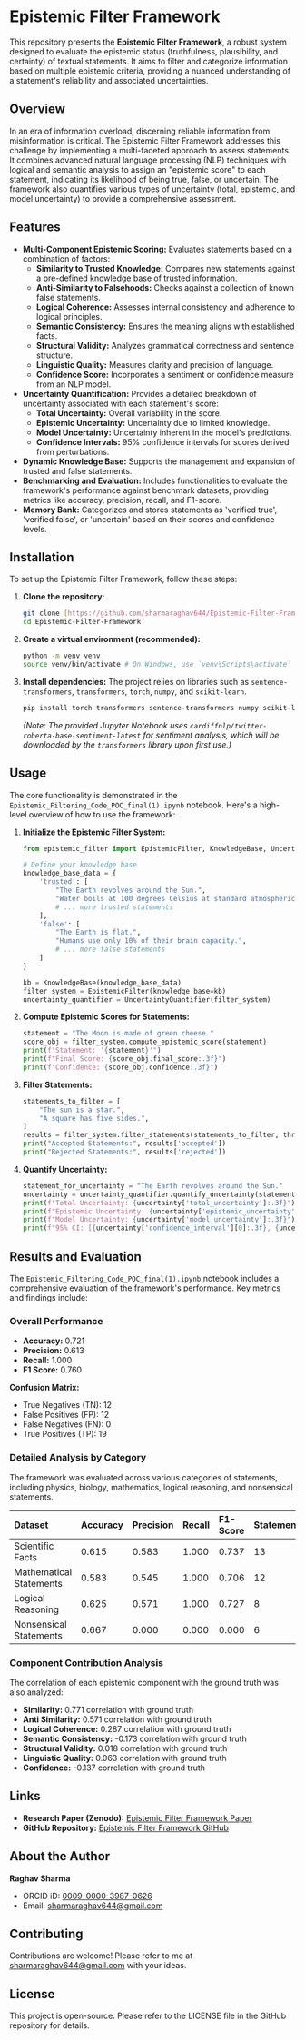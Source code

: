 # Epistemic Filter Framework

This repository presents the **Epistemic Filter Framework**, a robust system designed to evaluate the epistemic status (truthfulness, plausibility, and certainty) of textual statements. It aims to filter and categorize information based on multiple epistemic criteria, providing a nuanced understanding of a statement's reliability and associated uncertainties.

## Overview

In an era of information overload, discerning reliable information from misinformation is critical. The Epistemic Filter Framework addresses this challenge by implementing a multi-faceted approach to assess statements. It combines advanced natural language processing (NLP) techniques with logical and semantic analysis to assign an "epistemic score" to each statement, indicating its likelihood of being true, false, or uncertain. The framework also quantifies various types of uncertainty (total, epistemic, and model uncertainty) to provide a comprehensive assessment.

## Features

* **Multi-Component Epistemic Scoring:** Evaluates statements based on a combination of factors:
    * **Similarity to Trusted Knowledge:** Compares new statements against a pre-defined knowledge base of trusted information.
    * **Anti-Similarity to Falsehoods:** Checks against a collection of known false statements.
    * **Logical Coherence:** Assesses internal consistency and adherence to logical principles.
    * **Semantic Consistency:** Ensures the meaning aligns with established facts.
    * **Structural Validity:** Analyzes grammatical correctness and sentence structure.
    * **Linguistic Quality:** Measures clarity and precision of language.
    * **Confidence Score:** Incorporates a sentiment or confidence measure from an NLP model.
* **Uncertainty Quantification:** Provides a detailed breakdown of uncertainty associated with each statement's score:
    * **Total Uncertainty:** Overall variability in the score.
    * **Epistemic Uncertainty:** Uncertainty due to limited knowledge.
    * **Model Uncertainty:** Uncertainty inherent in the model's predictions.
    * **Confidence Intervals:** 95% confidence intervals for scores derived from perturbations.
* **Dynamic Knowledge Base:** Supports the management and expansion of trusted and false statements.
* **Benchmarking and Evaluation:** Includes functionalities to evaluate the framework's performance against benchmark datasets, providing metrics like accuracy, precision, recall, and F1-score.
* **Memory Bank:** Categorizes and stores statements as 'verified true', 'verified false', or 'uncertain' based on their scores and confidence levels.

## Installation

To set up the Epistemic Filter Framework, follow these steps:

1.  **Clone the repository:**
    ```bash
    git clone [https://github.com/sharmaraghav644/Epistemic-Filter-Framework.git](https://github.com/sharmaraghav644/Epistemic-Filter-Framework.git)
    cd Epistemic-Filter-Framework
    ```
2.  **Create a virtual environment (recommended):**
    ```bash
    python -m venv venv
    source venv/bin/activate # On Windows, use `venv\Scripts\activate`
    ```
3.  **Install dependencies:**
    The project relies on libraries such as `sentence-transformers`, `transformers`, `torch`, `numpy`, and `scikit-learn`.
    ```bash
    pip install torch transformers sentence-transformers numpy scikit-learn
    ```
    *(Note: The provided Jupyter Notebook uses `cardiffnlp/twitter-roberta-base-sentiment-latest` for sentiment analysis, which will be downloaded by the `transformers` library upon first use.)*

## Usage

The core functionality is demonstrated in the `Epistemic_Filtering_Code_POC_final(1).ipynb` notebook. Here's a high-level overview of how to use the framework:

1.  **Initialize the Epistemic Filter System:**
    ```python
    from epistemic_filter import EpistemicFilter, KnowledgeBase, UncertaintyQuantifier
    
    # Define your knowledge base
    knowledge_base_data = {
        'trusted': [
            "The Earth revolves around the Sun.",
            "Water boils at 100 degrees Celsius at standard atmospheric pressure.",
            # ... more trusted statements
        ],
        'false': [
            "The Earth is flat.",
            "Humans use only 10% of their brain capacity.",
            # ... more false statements
        ]
    }
    
    kb = KnowledgeBase(knowledge_base_data)
    filter_system = EpistemicFilter(knowledge_base=kb)
    uncertainty_quantifier = UncertaintyQuantifier(filter_system)
    ```
2.  **Compute Epistemic Scores for Statements:**
    ```python
    statement = "The Moon is made of green cheese."
    score_obj = filter_system.compute_epistemic_score(statement)
    print(f"Statement: '{statement}'")
    print(f"Final Score: {score_obj.final_score:.3f}")
    print(f"Confidence: {score_obj.confidence:.3f}")
    ```
3.  **Filter Statements:**
    ```python
    statements_to_filter = [
        "The sun is a star.",
        "A square has five sides.",
    ]
    results = filter_system.filter_statements(statements_to_filter, threshold=0.5)
    print("Accepted Statements:", results['accepted'])
    print("Rejected Statements:", results['rejected'])
    ```
4.  **Quantify Uncertainty:**
    ```python
    statement_for_uncertainty = "The Earth revolves around the Sun."
    uncertainty = uncertainty_quantifier.quantify_uncertainty(statement_for_uncertainty)
    print(f"Total Uncertainty: {uncertainty['total_uncertainty']:.3f}")
    print(f"Epistemic Uncertainty: {uncertainty['epistemic_uncertainty']:.3f}")
    print(f"Model Uncertainty: {uncertainty['model_uncertainty']:.3f}")
    print(f"95% CI: [{uncertainty['confidence_interval'][0]:.3f}, {uncertainty['confidence_interval'][1]:.3f}]")
    ```

## Results and Evaluation

The `Epistemic_Filtering_Code_POC_final(1).ipynb` notebook includes a comprehensive evaluation of the framework's performance. Key metrics and findings include:

### Overall Performance

* **Accuracy:** 0.721
* **Precision:** 0.613
* **Recall:** 1.000
* **F1 Score:** 0.760

**Confusion Matrix:**
* True Negatives (TN): 12
* False Positives (FP): 12
* False Negatives (FN): 0
* True Positives (TP): 19

### Detailed Analysis by Category

The framework was evaluated across various categories of statements, including physics, biology, mathematics, logical reasoning, and nonsensical statements.

| Dataset                 | Accuracy | Precision | Recall | F1-Score | Statements |
| :---------------------- | :------- | :-------- | :------- | :------- | :--------- |
| Scientific Facts        | 0.615    | 0.583     | 1.000    | 0.737    | 13         |
| Mathematical Statements | 0.583    | 0.545     | 1.000    | 0.706    | 12         |
| Logical Reasoning       | 0.625    | 0.571     | 1.000    | 0.727    | 8          |
| Nonsensical Statements  | 0.667    | 0.000     | 0.000    | 0.000    | 6          |

### Component Contribution Analysis

The correlation of each epistemic component with the ground truth was also analyzed:

* **Similarity:** 0.771 correlation with ground truth
* **Anti Similarity:** 0.571 correlation with ground truth
* **Logical Coherence:** 0.287 correlation with ground truth
* **Semantic Consistency:** -0.173 correlation with ground truth
* **Structural Validity:** 0.018 correlation with ground truth
* **Linguistic Quality:** 0.063 correlation with ground truth
* **Confidence:** -0.137 correlation with ground truth

## Links

* **Research Paper (Zenodo):** [Epistemic Filter Framework Paper](https://zenodo.org/records/15811822)
* **GitHub Repository:** [Epistemic Filter Framework GitHub](https://github.com/sharmaraghav644/Epistemic-Filter-Framework)

## About the Author

**Raghav Sharma**
* ORCID iD: [0009-0000-3987-0626](https://orcid.org/0009-0000-3987-0626)
* Email: sharmaraghav644@gmail.com

## Contributing

Contributions are welcome! Please refer to me at sharmaraghav644@gmail.com with your ideas.

## License

This project is open-source. Please refer to the LICENSE file in the GitHub repository for details.

